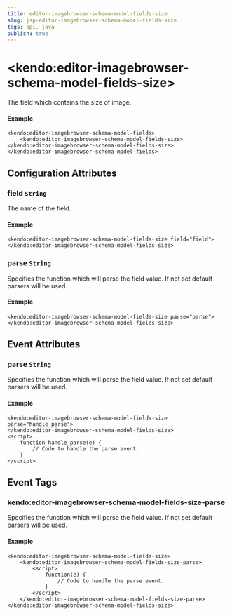 ```yaml
---
title: editor-imagebrowser-schema-model-fields-size
slug: jsp-editor-imagebrowser-schema-model-fields-size
tags: api, java
publish: true
---
```


# \<kendo:editor-imagebrowser-schema-model-fields-size\>

The field which contains the size of image.

#### Example
    <kendo:editor-imagebrowser-schema-model-fields>
        <kendo:editor-imagebrowser-schema-model-fields-size></kendo:editor-imagebrowser-schema-model-fields-size>
    </kendo:editor-imagebrowser-schema-model-fields>

## Configuration Attributes

### field `String`

The name of the field.

#### Example
    <kendo:editor-imagebrowser-schema-model-fields-size field="field">
    </kendo:editor-imagebrowser-schema-model-fields-size>

### parse `String`

Specifies the function which will parse the field value. If not set default parsers will be used.

#### Example
    <kendo:editor-imagebrowser-schema-model-fields-size parse="parse">
    </kendo:editor-imagebrowser-schema-model-fields-size>


## Event Attributes

### parse `String`

Specifies the function which will parse the field value. If not set default parsers will be used.

#### Example
    <kendo:editor-imagebrowser-schema-model-fields-size parse="handle_parse">
    </kendo:editor-imagebrowser-schema-model-fields-size>
    <script>
        function handle_parse(e) {
            // Code to handle the parse event.
        }
    </script>

## Event Tags

### kendo:editor-imagebrowser-schema-model-fields-size-parse

Specifies the function which will parse the field value. If not set default parsers will be used.

#### Example
    <kendo:editor-imagebrowser-schema-model-fields-size>
        <kendo:editor-imagebrowser-schema-model-fields-size-parse>
            <script>
                function(e) {
                    // Code to handle the parse event.
                }
            </script>
        </kendo:editor-imagebrowser-schema-model-fields-size-parse>
    </kendo:editor-imagebrowser-schema-model-fields-size>

